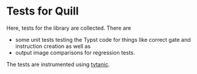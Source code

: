 # Tests for Quill

Here, tests for the library are collected. There are 
- some unit tests testing the Typst code for things like correct gate and instruction creation as well as
- output image comparisons for regression tests. 

The tests are instrumented using [tytanic](https://github.com/tingerrr/tytanic). 

